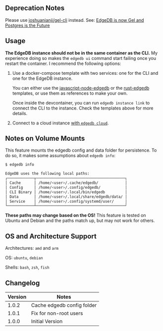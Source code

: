 ## Deprecation Notes

Please use [joshuanianji/gel-cli](https://github.com/joshuanianji/devcontainer-features/tree/main/src/gel-cli) instead. See: [EdgeDB is now Gel and Postgres is the Future](https://www.geldata.com/blog/edgedb-is-now-gel-and-postgres-is-the-future)

## Usage

**The EdgeDB instance should not be in the same container as the CLI.** My experience doing so makes the `edgedb ui` command start failing once you restart the container. I recommend the following options:

1. Use a docker-compose template with two services: one for the CLI and one for the EdgeDB instance.
    
    You can either use the [javascript-node-edgedb](https://github.com/joshuanianji/devcontainer-templates/blob/main/src/javascript-node-edgedb) or the [rust-edgedb](https://github.com/joshuanianji/devcontainer-templates/blob/main/src/rust-edgedb) templates, or use them as references to make your own.

    Once inside the devcontainer, you can run `edgedb instance link` to connect the CLI to the instance. Check the templates above for more details.

2. Connect to a cloud instance [with `edgedb cloud`](https://docs.edgedb.com/cloud/cli).

## Notes on Volume Mounts

This feature mounts the edgedb config and data folder for persistence. To do so, it makes some assumptions about `edgedb info`:

```bash
$ edgedb info

EdgeDB uses the following local paths:
┌────────────┬────────────────────────────────────────┐
│ Cache      │ /home/<user>/.cache/edgedb/            │
│ Config     │ /home/<user>/.config/edgedb/           │
│ CLI Binary │ /home/<user>/.local/bin/edgedb         │
│ Data       │ /home/<user>/.local/share/edgedb/data/ │
│ Service    │ /home/<user>/.config/systemd/user/     │
└────────────┴────────────────────────────────────────┘
```

**These paths may change based on the OS!** This feature is tested on Ubuntu and Debian and the paths match up, but may not work for others.

## OS and Architecture Support

Architectures: `amd` and `arm`

OS: `ubuntu`, `debian`

Shells: `bash`, `zsh`, `fish`

## Changelog

| Version | Notes                      |
| ------- | -------------------------- |
| 1.0.2   | Cache edgedb config folder |
| 1.0.1   | Fix for non-root users     |
| 1.0.0   | Initial Version            |
